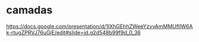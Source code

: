 # camadas

https://docs.google.com/presentation/d/1IXhGEhhZWeeYzvvAmMMUfIlW6Ak-rtugZPRVJ76uGjE/edit#slide=id.g2d548b99f9d_0_36
